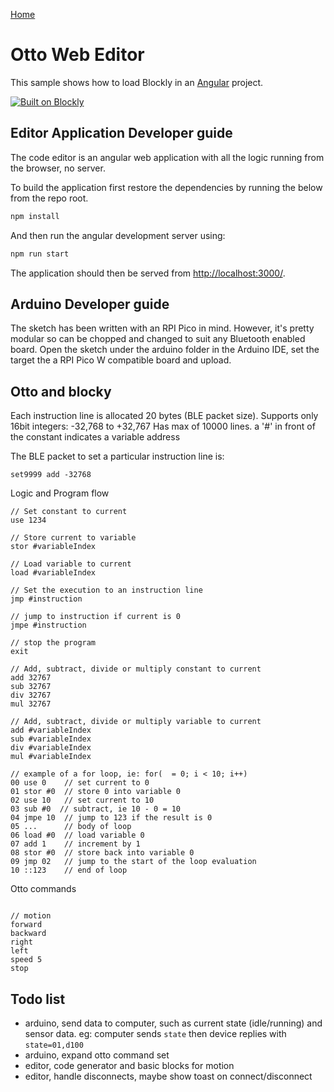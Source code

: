 [Home](../README.md)

# Otto Web Editor 

This sample shows how to load Blockly in an [Angular](https://angular.io/) project.

[![Built on Blockly](https://tinyurl.com/built-on-blockly)](https://github.com/google/blockly)

## Editor Application Developer guide

The code editor is an angular web application with all the logic running from the browser, no server.

To build the application first restore the dependencies by running the below from the repo root.

```bash
npm install
```

And then run the angular development server using:
```bash
npm run start
```

The application should then be served from [http://localhost:3000/](http://localhost:3000/).

## Arduino Developer guide

The sketch has been written with an RPI Pico in mind. However, it's pretty modular so can be chopped and changed to suit any Bluetooth enabled board.
Open the sketch under the arduino folder in the Arduino IDE, set the target the a RPI Pico W compatible board and upload.

## Otto and blocky

Each instruction line is allocated 20 bytes (BLE packet size).
Supports only 16bit integers: -32,768 to +32,767
Has max of 10000 lines. 
a '#' in front of the constant indicates a variable address

The BLE packet to set a particular instruction line is:
```
set9999 add -32768
```

Logic and Program flow 
```
// Set constant to current
use 1234

// Store current to variable
stor #variableIndex

// Load variable to current
load #variableIndex

// Set the execution to an instruction line
jmp #instruction

// jump to instruction if current is 0
jmpe #instruction

// stop the program
exit

// Add, subtract, divide or multiply constant to current
add 32767
sub 32767
div 32767
mul 32767

// Add, subtract, divide or multiply variable to current
add #variableIndex
sub #variableIndex
div #variableIndex
mul #variableIndex

// example of a for loop, ie: for(  = 0; i < 10; i++)
00 use 0    // set current to 0
01 stor #0  // store 0 into variable 0
02 use 10   // set current to 10
03 sub #0  // subtract, ie 10 - 0 = 10
04 jmpe 10  // jump to 123 if the result is 0
05 ...      // body of loop
06 load #0  // load variable 0
07 add 1    // increment by 1
08 stor #0  // store back into variable 0
09 jmp 02   // jump to the start of the loop evaluation
10 ::123    // end of loop

```

Otto commands
```

// motion
forward
backward
right
left
speed 5
stop
```

## Todo list

- arduino, send data to computer, such as current state (idle/running) and sensor data. eg: computer sends `state` then device replies with `state=01,d100`
- arduino, expand otto command set
- editor, code generator and basic blocks for motion
- editor, handle disconnects, maybe show toast on connect/disconnect